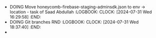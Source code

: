 - DOING Move honeycomb-firebase-staging-adminsdk.json to env -> location - task of Saad Abdullah
  :LOGBOOK:
  CLOCK: [2024-07-31 Wed 16:29:58]
  :END:
- DOING Git branches RND
  :LOGBOOK:
  CLOCK: [2024-07-31 Wed 18:37:40]
  :END:
-